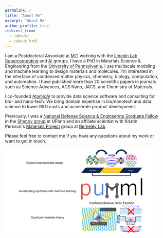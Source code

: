 ```yaml
---
permalink: /
title: "About Me"
excerpt: "About Me"
author_profile: true
redirect_from: 
  - /about/
  - /about.html
---
```


I am a Postdoctoral Associate at [MIT](https://web.mit.edu/) working with the [Lincoln Lab Supercomputing](https://www.ll.mit.edu/r-d/cyber-security-and-information-sciences/lincoln-laboratory-supercomputing-center) and [AI](https://www.ll.mit.edu/r-d/cyber-security-and-information-sciences/artificial-intelligence-technology-and-systems) groups. I have a PhD in Materials Science & Engineering from the [University of Pennsylvania](https://www.upenn.edu/). I use multiscale modeling and machine learning to design materials and molecules. I'm interested in the interface of condensed matter physics, chemistry, biology, computation, and automation. I have published more than 20 scientific papers in journals such as Science Advances, ACS Nano, JACS, and Chemistry of Materials.

I co-founded [AtomicAI](http://atomicai.co/) to provide data science software and consulting for bio- and nano-tech. We bring domain expertise in bio/nanotech and data science to lower R&D costs and accelerate product development.

Previously, I was a [National Defense Science & Engineering Graduate Fellow](https://ndseg.sysplus.com/NDSEG/About/) in the [Shenoy group](http://shenoy.seas.upenn.edu/) at UPenn and an affiliate scientist with Kristin Persson's [Materials Project](https://materialsproject.org/about) group at [Berkeley Lab](https://www.lbl.gov/).

Please feel free to contact me if you have any questions about my work or want to get in touch. 

![alt text](/images/WebsiteGraphic.png "Graphical summary")
